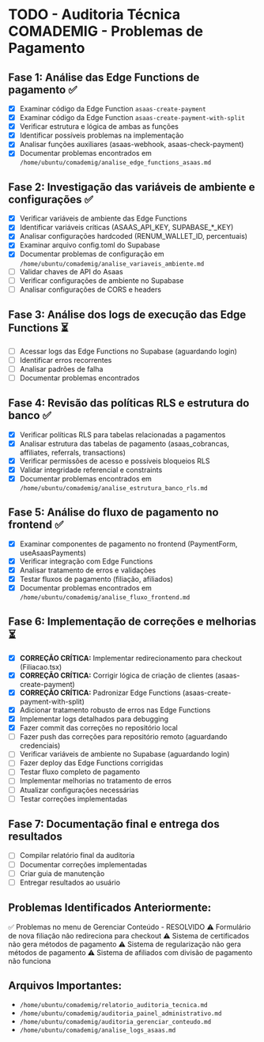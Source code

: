 # TODO - Auditoria Técnica COMADEMIG - Problemas de Pagamento

## Fase 1: Análise das Edge Functions de pagamento ✅
- [x] Examinar código da Edge Function `asaas-create-payment`
- [x] Examinar código da Edge Function `asaas-create-payment-with-split`
- [x] Verificar estrutura e lógica de ambas as funções
- [x] Identificar possíveis problemas na implementação
- [x] Analisar funções auxiliares (asaas-webhook, asaas-check-payment)
- [x] Documentar problemas encontrados em `/home/ubuntu/comademig/analise_edge_functions_asaas.md`

## Fase 2: Investigação das variáveis de ambiente e configurações ✅
- [x] Verificar variáveis de ambiente das Edge Functions
- [x] Identificar variáveis críticas (ASAAS_API_KEY, SUPABASE_*_KEY)
- [x] Analisar configurações hardcoded (RENUM_WALLET_ID, percentuais)
- [x] Examinar arquivo config.toml do Supabase
- [x] Documentar problemas de configuração em `/home/ubuntu/comademig/analise_variaveis_ambiente.md`
- [ ] Validar chaves de API do Asaas
- [ ] Verificar configurações de ambiente no Supabase
- [ ] Analisar configurações de CORS e headers

## Fase 3: Análise dos logs de execução das Edge Functions ⏳
- [ ] Acessar logs das Edge Functions no Supabase (aguardando login)
- [ ] Identificar erros recorrentes
- [ ] Analisar padrões de falha
- [ ] Documentar problemas encontrados

## Fase 4: Revisão das políticas RLS e estrutura do banco ✅
- [x] Verificar políticas RLS para tabelas relacionadas a pagamentos
- [x] Analisar estrutura das tabelas de pagamento (asaas_cobrancas, affiliates, referrals, transactions)
- [x] Verificar permissões de acesso e possíveis bloqueios RLS
- [x] Validar integridade referencial e constraints
- [x] Documentar problemas encontrados em `/home/ubuntu/comademig/analise_estrutura_banco_rls.md`

## Fase 5: Análise do fluxo de pagamento no frontend ✅
- [x] Examinar componentes de pagamento no frontend (PaymentForm, useAsaasPayments)
- [x] Verificar integração com Edge Functions
- [x] Analisar tratamento de erros e validações
- [x] Testar fluxos de pagamento (filiação, afiliados)
- [x] Documentar problemas encontrados em `/home/ubuntu/comademig/analise_fluxo_frontend.md`

## Fase 6: Implementação de correções e melhorias ⏳
- [x] **CORREÇÃO CRÍTICA:** Implementar redirecionamento para checkout (Filiacao.tsx)
- [x] **CORREÇÃO CRÍTICA:** Corrigir lógica de criação de clientes (asaas-create-payment)
- [x] **CORREÇÃO CRÍTICA:** Padronizar Edge Functions (asaas-create-payment-with-split)
- [x] Adicionar tratamento robusto de erros nas Edge Functions
- [x] Implementar logs detalhados para debugging
- [x] Fazer commit das correções no repositório local
- [ ] Fazer push das correções para repositório remoto (aguardando credenciais)
- [ ] Verificar variáveis de ambiente no Supabase (aguardando login)
- [ ] Fazer deploy das Edge Functions corrigidas
- [ ] Testar fluxo completo de pagamento
- [ ] Implementar melhorias no tratamento de erros
- [ ] Atualizar configurações necessárias
- [ ] Testar correções implementadas

## Fase 7: Documentação final e entrega dos resultados
- [ ] Compilar relatório final da auditoria
- [ ] Documentar correções implementadas
- [ ] Criar guia de manutenção
- [ ] Entregar resultados ao usuário

## Problemas Identificados Anteriormente:
✅ Problemas no menu de Gerenciar Conteúdo - RESOLVIDO
⚠️ Formulário de nova filiação não redireciona para checkout
⚠️ Sistema de certificados não gera métodos de pagamento
⚠️ Sistema de regularização não gera métodos de pagamento
⚠️ Sistema de afiliados com divisão de pagamento não funciona

## Arquivos Importantes:
- `/home/ubuntu/comademig/relatorio_auditoria_tecnica.md`
- `/home/ubuntu/comademig/auditoria_painel_administrativo.md`
- `/home/ubuntu/comademig/auditoria_gerenciar_conteudo.md`
- `/home/ubuntu/comademig/analise_logs_asaas.md`


